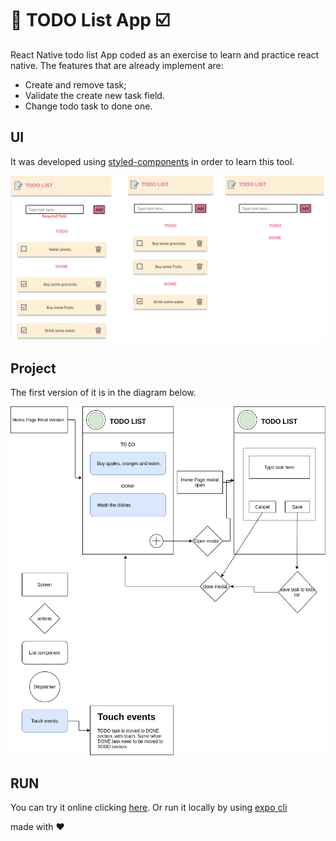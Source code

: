 # :memo: TODO List App :ballot_box_with_check:

React Native todo list App coded as an exercise to learn and practice react native. The features that are already implement are: 

- Create and remove task;
- Validate the create new task field.
- Change todo task to done one.

## UI 

It was developed using [styled-components](https://styled-components.com/) in order to learn this tool.

![UI here](https://github.com/analiseburtet/todolist-App/blob/master/assets/todolist.png)

## Project

The first version of it is in the diagram below.

![Diagram here](https://github.com/analiseburtet/todolist-App/blob/master/assets/diagram.png)

## RUN

You can try it online clicking [here](https://expo.io/@bolinhofrito/todo-list-app). Or run it locally by using [expo cli](https://expo.io/learn)

made with :hearts:
